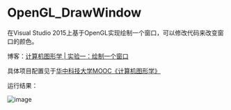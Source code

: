 # OpenGL_DrawWindow
在Visual Studio 2015上基于OpenGL实现绘制一个窗口，可以修改代码来改变窗口的颜色。

博客：[计算机图形学 | 实验一：绘制一个窗口](https://blog.csdn.net/ProgramNovice/article/details/129719983)

具体项目配置见于[华中科技大学MOOC《计算机图形学》](https://www.icourse163.org/course/HUST-1003636001)

运行结果：

![image](https://user-images.githubusercontent.com/58623498/233316954-43478616-025d-4e85-96e0-266332a69c2f.png)
